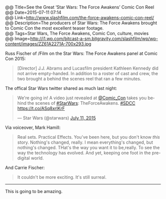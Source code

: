 @@ Title=See the Great ‘Star Wars: The Force Awakens’ Comic Con Reel  
@@ Date=2015-07-11 07:14  
@@ Link=http://www.slashfilm.com/the-force-awakens-comic-con-reel/  
@@ Description=The producers of Star Wars: The Force Awakens brought to Comic Con the most excellent teaser footage.   
@@ Tags=Star Wars, The Force Awakens, Comic Con, culture, movies  
@@ Image=http://i1.wp.com/bitcast-a-sm.bitgravity.com/slashfilm/wp/wp-content/images/ZZ61A2271A-700x293.jpg  

Russ Fischer of /Film on the Star Wars: The Force Awakens panel at Comic Con 2015:
>[Director] J.J. Abrams and Lucasfilm president Kathleen Kennedy did not arrive empty-handed. In addition to a roster of cast and crew, the two brought a behind the scenes reel that ran a few minutes.

The offical Star Wars twitter shared as much last night:
<blockquote class="twitter-tweet" lang="en"><p lang="en" dir="ltr">We&#39;re going in! A video just revealed at <a href="https://twitter.com/Comic_Con">@Comic_Con</a> takes you behind the scenes of <a href="https://twitter.com/hashtag/StarWars?src=hash">#StarWars</a>: TheForceAwakens. <a href="https://twitter.com/hashtag/SDCC?src=hash">#SDCC</a>&#10;<a href="https://t.co/ASq8xrIKrF">https://t.co/ASq8xrIKrF</a></p>&mdash; Star Wars (@starwars) <a href="https://twitter.com/starwars/status/619684902762516480">July 11, 2015</a></blockquote> <script async src="//platform.twitter.com/widgets.js" charset="utf-8"></script>

Via voiceover, Mark Hamill:
>Real sets. Practical Effects. You've been here, but you don't know *this* story. Nothing's changed, really. I mean everything's changed, but nothing's changed. THat's the way you want it to be,really. To see the way the technology has evolved. And yet, keeping one foot in the pre-digital world. 

And Carrie Fischer:
>It couldn't be more exciting. It's still surreal.

<hr class="small" />

This is going to be amazing. 

